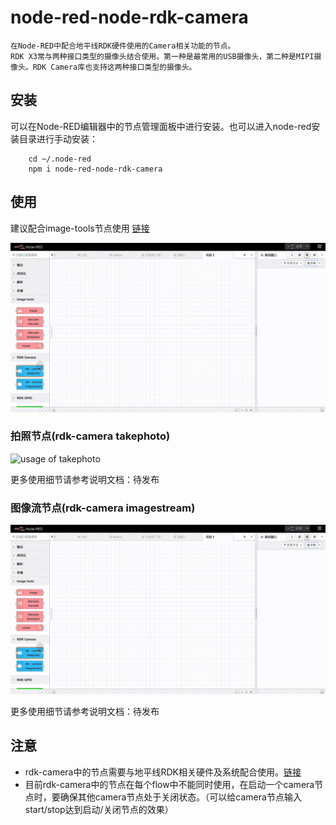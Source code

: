 # node-red-node-rdk-camera
    在Node-RED中配合地平线RDK硬件使用的Camera相关功能的节点。
    RDK X3常与两种接口类型的摄像头结合使用。第一种是最常用的USB摄像头，第二种是MIPI摄像头。RDK Camera库也支持这两种接口类型的摄像头。


## 安装
可以在Node-RED编辑器中的节点管理面板中进行安装。也可以进入node-red安装目录进行手动安装：
```
    cd ~/.node-red
    npm i node-red-node-rdk-camera
```
## 使用
建议配合image-tools节点使用 [链接](https://flows.nodered.org/node/node-red-contrib-image-tools)

![usage of rdkcamera](./images/rdkcamera_imagestream.gif)

### 拍照节点(rdk-camera takephoto)
![usage of takephoto](./images/rdkcamera_takephoto.gif)

更多使用细节请参考说明文档：待发布

### 图像流节点(rdk-camera imagestream)
![usage of imagestream](./images/rdkcamera_imagestream.gif)

更多使用细节请参考说明文档：待发布

## 注意
+ rdk-camera中的节点需要与地平线RDK相关硬件及系统配合使用。[链接](https://developer.horizon.cc/)
+ 目前rdk-camera中的节点在每个flow中不能同时使用，在启动一个camera节点时，要确保其他camera节点处于关闭状态。（可以给camera节点输入start/stop达到启动/关闭节点的效果）


